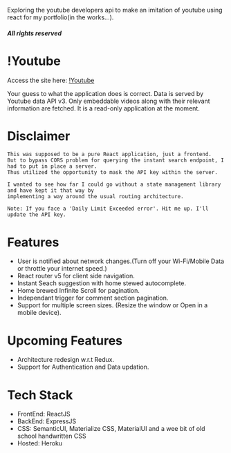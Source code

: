 Exploring the youtube developers api to make an imitation of youtube using react for my portfolio(in the works...).

##### All rights reserved

# !Youtube

Access the site here: [!Youtube](https://notyoutube-007.herokuapp.com)

Your guess to what the application does is correct. Data is served by Youtube data API v3.
Only embeddable videos along with their relevant information are fetched.
It is a read-only application at the moment.

# Disclaimer

```
This was supposed to be a pure React application, just a frontend.
But to bypass CORS problem for querying the instant search endpoint, I had to put in place a server.
Thus utilized the opportunity to mask the API key within the server.

I wanted to see how far I could go without a state management library and have kept it that way by
implementing a way around the usual routing architecture.
```

```
Note: If you face a 'Daily Limit Exceeded error'. Hit me up. I'll update the API key.
```

# Features

- User is notified about network changes.(Turn off your Wi-Fi/Mobile Data or throttle your internet speed.)
- React router v5 for client side navigation.
- Instant Seach suggestion with home stewed autocomplete.
- Home brewed Infinite Scroll for pagination.
- Independant trigger for comment section pagination.
- Support for multiple screen sizes. (Resize the window or Open in a mobile device).

# Upcoming Features

- Architecture redesign w.r.t Redux.
- Support for Authentication and Data updation.

# Tech Stack

- FrontEnd: ReactJS
- BackEnd: ExpressJS
- CSS: SemanticUI, Materialize CSS, MaterialUI and a wee bit of old school handwritten CSS
- Hosted: Heroku
